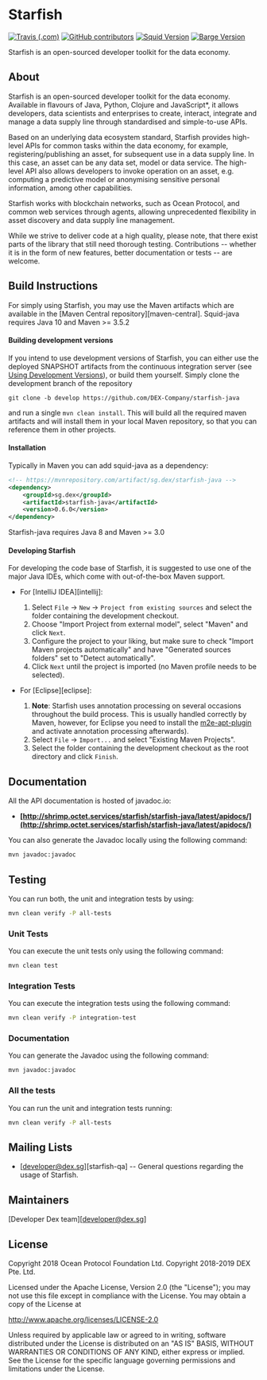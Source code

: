 # Starfish

[![Travis (.com)](https://img.shields.io/travis/com/DEX-Company/starfish-java.svg)](https://travis-ci.com/DEX-Company/starfish-java)
[![GitHub contributors](https://img.shields.io/github/contributors/DEX-Company/starfish-java.svg)](https://github.com/DEX-Company/starfish-java/graphs/contributors)
[![Squid Version](https://img.shields.io/badge/squid--java-v0.6.15-blue.svg)](https://github.com/oceanprotocol/squid-java/releases/tag/v0.6.2)
[![Barge Version](https://img.shields.io/badge/barge-dex--2019--08--08-blue.svg)](https://github.com/DEX-Company/barge/releases/tag/dex-2019-08-08)

Starfish is an open-sourced developer toolkit for the data economy.


## About

Starfish is an open-sourced developer toolkit for the data economy. Available in flavours of Java, Python, Clojure and JavaScript*, it allows developers, data scientists and enterprises to create, interact, integrate and manage a data supply line through standardised and simple-to-use APIs.

Based on an underlying data ecosystem standard, Starfish provides high-level APIs for common tasks within the data economy, for example, registering/publishing an asset, for subsequent use in a data supply line. In this case, an asset can be any data set, model or data service. The high-level API also allows developers to invoke operation on an asset, e.g. computing a predictive model or anonymising sensitive personal information, among other capabilities. 

Starfish works with blockchain networks, such as Ocean Protocol, and common web services through agents, allowing unprecedented flexibility in asset discovery and data supply line management.

While we strive to deliver code at a high quality, please note, that there exist parts of the library that still need thorough testing.
Contributions -- whether it is in the form of new features, better documentation or tests -- are welcome.

## Build Instructions

For simply using Starfish, you may use the Maven artifacts which are available in the [Maven Central repository][maven-central].
Squid-java requires Java 10 and Maven >= 3.5.2

#### Building development versions

If you intend to use development versions of Starfish, you can either use the deployed SNAPSHOT artifacts from the continuous integration server (see [Using Development Versions](https://github.com/DEX-Company/starfish-java)), or build them yourself.
Simply clone the development branch of the repository

```
git clone -b develop https://github.com/DEX-Company/starfish-java
```

and run a single `mvn clean install`.
This will build all the required maven artifacts and will install them in your local Maven repository, so that you can reference them in other projects.


#### Installation

Typically in Maven you can add squid-java as a dependency:

```xml
<!-- https://mvnrepository.com/artifact/sg.dex/starfish-java -->
<dependency>
    <groupId>sg.dex</groupId>
    <artifactId>starfish-java</artifactId>
    <version>0.6.0</version>
</dependency>

```

Starfish-java requires Java 8 and Maven >= 3.0

#### Developing Starfish

For developing the code base of Starfish, it is suggested to use one of the major Java IDEs, which come with out-of-the-box Maven support.

* For [IntelliJ IDEA][intellij]:
  1. Select `File` -> `New` -> `Project from existing sources` and select the folder containing the development checkout.
  1. Choose "Import Project from external model", select "Maven" and click `Next`.
  1. Configure the project to your liking, but make sure to check "Import Maven projects automatically" and have "Generated sources folders" set to "Detect automatically".
  1. Click `Next` until the project is imported (no Maven profile needs to be selected).

* For [Eclipse][eclipse]:
  1. **Note**: Starfish uses annotation processing on several occasions throughout the build process.
  This is usually handled correctly by Maven, however, for Eclipse you need to install the [m2e-apt-plugin](https://marketplace.eclipse.org/content/m2e-apt) and activate annotation processing afterwards).
  1. Select `File` -> `Import...` and select "Existing Maven Projects".
  1. Select the folder containing the development checkout as the root directory and click `Finish`.
## Documentation

All the API documentation is hosted of javadoc.io:

- **[http://shrimp.octet.services/starfish/starfish-java/latest/apidocs/](http://shrimp.octet.services/starfish/starfish-java/latest/apidocs/)**

You can also generate the Javadoc locally using the following command:

```bash
mvn javadoc:javadoc
```

## Testing

You can run both, the unit and integration tests by using:

```bash
mvn clean verify -P all-tests
```

### Unit Tests

You can execute the unit tests only using the following command:

```bash
mvn clean test
```

### Integration Tests

You can execute the integration tests using the following command:

```bash
mvn clean verify -P integration-test
```

### Documentation

You can generate the Javadoc using the following command:

```bash
mvn javadoc:javadoc
```

### All the tests

You can run the unit and integration tests running:

```bash
mvn clean verify -P all-tests
```

## Mailing Lists

  * [developer@dex.sg][starfish-qa] -- General questions regarding the usage of Starfish.


## Maintainers

 [Developer Dex team][developer@dex.sg]

## License

Copyright 2018 Ocean Protocol Foundation Ltd.
Copyright 2018-2019 DEX Pte. Ltd.

Licensed under the Apache License, Version 2.0 (the "License");
you may not use this file except in compliance with the License.
You may obtain a copy of the License at

   http://www.apache.org/licenses/LICENSE-2.0

Unless required by applicable law or agreed to in writing, software
distributed under the License is distributed on an "AS IS" BASIS,
WITHOUT WARRANTIES OR CONDITIONS OF ANY KIND, either express or implied.
See the License for the specific language governing permissions and
limitations under the License.

[1]: http://www.apache.org/licenses/LICENSE-2.0
[2]: https://www.dex.sg/
[3]: https://github.com/DEX-Company/starfish-java
[4]: https://travis-ci.com/DEX-Company/starfish-java

